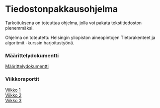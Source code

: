 # Tiedostonpakkausohjelma

Tarkoituksena on toteuttaa ohjelma, jolla voi pakata tekstitiedoston pienemmäksi. <br/>

Ohjelma on toteutettu Helsingin yliopiston aineopintojen Tietorakenteet ja algoritmit -kurssin harjoitustyönä.

### Määrittelydokumentti
[Määrittelydokumentti](https://github.com/jyrki26/Tiedostonpakkausohjelma2/blob/master/dokumentaatio/maarittelydokumentti.md)

### Viikkoraportit
[Viikko 1](https://github.com/jyrki26/Tiedostonpakkausohjelma2/blob/master/dokumentaatio/viikkoraportti1.md) <br/>
[Viikko 2](https://github.com/jyrki26/Tiedostonpakkausohjelma2/blob/master/dokumentaatio/viikkoraportti2.md) <br/>
[Viikko 3](https://github.com/jyrki26/Tiedostonpakkausohjelma2/blob/master/dokumentaatio/viikkoraportti3.md)